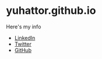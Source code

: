 # yuhattor.github.io
Here's my info

- [LinkedIn](https://www.linkedin.com/in/yukihattori/)
- [Twitter](https://twitter.com/yuhattor)
- [GitHub](https://github.com/yuhattor/)

